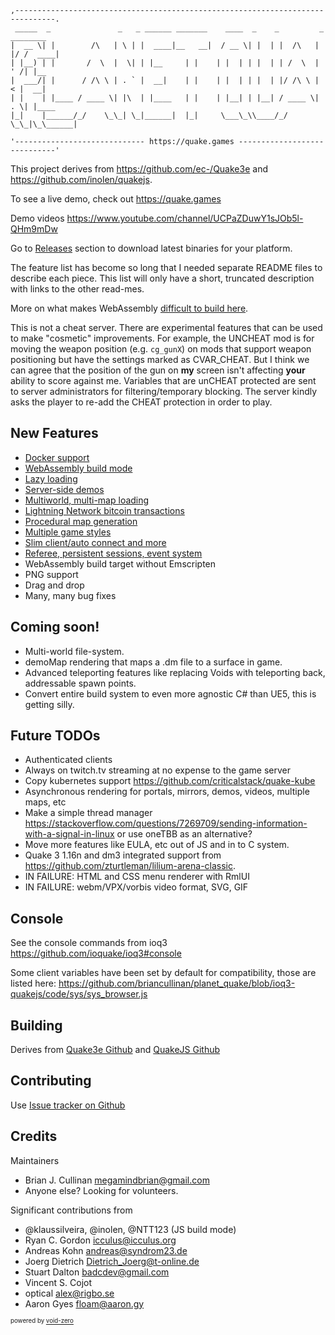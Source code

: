 ```
,-------------------------------------------------------------------------------.
 _____  _               _   _ ______ _______    ____  _    _         _  ________ 
|  __ \| |        /\   | \ | |  ____|__   __|  / __ \| |  | |  /\   | |/ /  ____|
| |__) | |       /  \  |  \| | |__     | |    | |  | | |  | | /  \  | ' /| |__   
|  ___/| |      / /\ \ | . ` |  __|    | |    | |  | | |  | |/ /\ \ |  < |  __|  
| |    | |____ / ____ \| |\  | |____   | |    | |__| | |__| / ____ \| . \| |____ 
|_|    |______/_/    \_\_| \_|______|  |_|     \___\_\\____/_/    \_\_|\_\______|

'----------------------------- https://quake.games -----------------------------'
```

This project derives from https://github.com/ec-/Quake3e and https://github.com/inolen/quakejs.

To see a live demo, check out https://quake.games

Demo videos https://www.youtube.com/channel/UCPaZDuwY1sJOb5l-QHm9mDw

Go to [Releases](../../releases) section to download latest binaries for your platform.

The feature list has become so long that I needed separate README files to describe each piece. This list will only have a short, truncated description with links to the other read-mes.

More on what makes WebAssembly [difficult to build here](./docs/quakejs.md#reasons-i-quit-working-on-this).

This is not a cheat server. There are experimental features that can be used to make "cosmetic" improvements. For example, the UNCHEAT mod is for moving the weapon position (e.g. `cg_gunX`) on mods that support weapon positioning but have the settings marked as CVAR_CHEAT. But I think we can agree that the position of the gun on **my** screen isn't affecting **your** ability to score against me. Variables that are unCHEAT protected are sent to server administrators for filtering/temporary blocking. The server kindly asks the player to re-add the CHEAT protection in order to play.

## New Features

  * [Docker support](./docs/docker.md)
  * [WebAssembly build mode](./docs/quakejs.md)
  * [Lazy loading](./docs/lazyloading.md)
  * [Server-side demos](./docs/demos.md)
  * [Multiworld, multi-map loading](./docs/multiworld.md)
  * [Lightning Network bitcoin transactions](./docs/payments.md)
  * [Procedural map generation](./docs/procedural.md)
  * [Multiple game styles](./docs/games.md)
  * [Slim client/auto connect and more](./docs/client.md)
  * [Referee, persistent sessions, event system](./docs/server.md)
  * WebAssembly build target without Emscripten
  * PNG support
  * Drag and drop
  * Many, many bug fixes

## Coming soon!
  
  * Multi-world file-system.
  * demoMap rendering that maps a .dm file to a surface in game.
  * Advanced teleporting features like replacing Voids with teleporting back, addressable spawn points.
  * Convert entire build system to even more agnostic C# than UE5, this is getting silly.

## Future TODOs

  * Authenticated clients
  * Always on twitch.tv streaming at no expense to the game server
  * Copy kubernetes support https://github.com/criticalstack/quake-kube
  * Asynchronous rendering for portals, mirrors, demos, videos, multiple maps, etc
  * Make a simple thread manager https://stackoverflow.com/questions/7269709/sending-information-with-a-signal-in-linux or use oneTBB as an alternative?
  * Move more features like EULA, etc out of JS and in to C system.
  * Quake 3 1.16n and dm3 integrated support from https://github.com/zturtleman/lilium-arena-classic.
  * IN FAILURE: HTML and CSS menu renderer with RmlUI
  * IN FAILURE: webm/VPX/vorbis video format, SVG, GIF

## Console

See the console commands from ioq3 https://github.com/ioquake/ioq3#console

Some client variables have been set by default for compatibility, those are listed here:
https://github.com/briancullinan/planet_quake/blob/ioq3-quakejs/code/sys/sys_browser.js

## Building

Derives from [Quake3e Github](https://github.com/ec-/Quake3e#build-instructions) and 
[QuakeJS Github](https://github.com/inolen/quakejs#building-binaries)

## Contributing

Use [Issue tracker on Github](https://github.com/briancullinan/planet_quake/issues)

## Credits

Maintainers

  * Brian J. Cullinan <megamindbrian@gmail.com>
  * Anyone else? Looking for volunteers.

Significant contributions from

  * @klaussilveira, @inolen, @NTT123 (JS build mode)
  * Ryan C. Gordon <icculus@icculus.org>
  * Andreas Kohn <andreas@syndrom23.de>
  * Joerg Dietrich <Dietrich_Joerg@t-online.de>
  * Stuart Dalton <badcdev@gmail.com>
  * Vincent S. Cojot <vincent at cojot dot name>
  * optical <alex@rigbo.se>
  * Aaron Gyes <floam@aaron.gy>


<sup><sub>powered by [void-zero](https://github.com/briancullinan/void-zero)</sub></sup>

